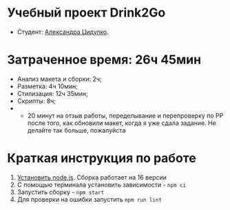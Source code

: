# Учебный проект Drink2Go

* Студент: [Александра Цидулко](https://up.htmlacademy.ru/javascript/27/user/2018629).

# Затраченное время: 26ч 45мин
* Анализ макета и сборки: 2ч;
* Разметка: 4ч 10мин;
* Стилизация: 12ч 35мин;
* Скрипты: 8ч;
* + 20 минут на отзыв работы, переделывание и перепроверку по PP после того, как обновили макет, когда я уже сдала задание. Не делайте так больше, пожалуйста


# Краткая инструкция по работе

1. [Установить node.js](https://nodejs.org/download/release/latest-v16.x/). Сборка работает на 16 версии
2. С помощью терминала установить зависимости - `npm ci`
3. Запустить сборку - `npm start`
4. Для проверки на ошибки запустить `npm run lint`
